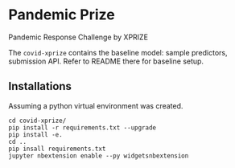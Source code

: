 # Pandemic Prize

 Pandemic Response Challenge by XPRIZE

The `covid-xprize` contains the baseline model: sample predictors, submission API. Refer to README there for baseline setup.

## Installations

Assuming a python virtual environment was created.

```console
cd covid-xprize/
pip install -r requirements.txt --upgrade
pip install -e.
cd ..
pip insall requirements.txt
jupyter nbextension enable --py widgetsnbextension
```
